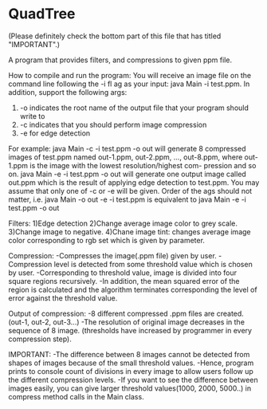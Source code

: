 # QuadTree
(Please definitely check the bottom part of this file that has titled "IMPORTANT".)

A program that provides filters, and compressions to given ppm file.

How to compile and run the program:
You will receive an image file on the command line following the -i fl
ag as your input: java Main -i test.ppm.
In addition, support the following 
args:

1. -o <filename> indicates the root name of the output file that your program should write to
2. -c indicates that you should perform image compression
3. -e for edge detection

For example:
java Main -c -i test.ppm -o out will generate 8 compressed images of test.ppm named out-1.ppm,
out-2.ppm, ..., out-8.ppm, where out-1.ppm is the image with the lowest resolution/highest com-
pression and so on. java Main -e -i test.ppm -o out will generate one output image called
out.ppm which is the result of applying edge detection to test.ppm. You may assume that only one
of -c or -e will be given. Order of the 
ags should not matter, i.e. java Main -o out -e -i test.ppm
is equivalent to java Main -e -i test.ppm -o out


Filters:
1)Edge detection
2)Change average image color to grey scale.
3)Change image to negative.
4)Chane image tint: changes average image color corresponding to rgb set which is given by parameter.

Compression:
-Compresses the image(.ppm file) given by user.
-Compression level is detected from some threshold value which is chosen by user.
-Corresponding to threshold value, image is divided into four square regions recursively.
-In addition, the mean squared error of the region is calculated and the algorithm terminates corresponding the level of error against the threshold value.

Output of compression:
-8 different compressed .ppm files are created. (out-1, out-2, out-3...)
-The resolution of original image decreases in the sequence of 8 image. (thresholds have increased by programmer in every compression step).

IMPORTANT:
-The difference between 8 images cannot be detected from shapes of images because of the small threshold values.
-Hence, program prints to console count of divisions in every image to allow users follow up the different compression levels.
-If you want to see the difference between images easily, you can give larger threshold values(1000, 2000, 5000..) in compress method calls in the Main class.

